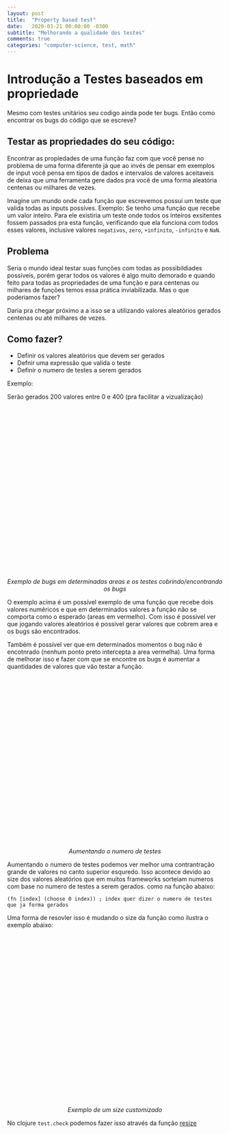 ```yaml
---
layout: post
title:  "Property based test"
date:	2020-03-21 00:00:00 -0300
subtitle: "Melhorando a qualidade dos testes"
comments: true
categories: "computer-science, test, math"
---
```


<style>
.center {
    margin: 0 auto;
 }   

.example-bugs {
    width: 400px;
    height: 400px;
}
</style>

<script>


let sketch = function(p) {
    function randomPosition(max) {
        return Math.random() * max * 2;
    }
    
    p.setup = function(){
        
        // Global vars
        p.createCanvas(400, 400)
    }

    p.draw = function(){
        p.strokeWeight(5)

        // Testes points
        p.background(220)
        p.stroke(p.color(60, 60, 60))

        for (let i = 0; i < 200; i++) {
            p.point(randomPosition(i), randomPosition(i))
        }

        // Bug
        p.strokeWeight(30)
        p.stroke(p.color(240, 40, 40, 200))  
        p.point(25, 123)

        p.strokeWeight(30)
        p.stroke(p.color(240, 40, 40, 200))
        p.point(175, 83)

        p.frameRate(1)
    }
}

new p5(sketch, 'test-bugs');
</script>

<script>
let sketchExamples = function(p) {

    function randomPosition(max) {
    return Math.random() * max * 0.4;
    }

    p.setup = function(){
        
        // Global vars
        p.createCanvas(400, 400)
    }

    p.draw = function(){
        p.strokeWeight(5)

        // Testes points
        p.background(220)
        p.stroke(p.color(60, 60, 60))

        for (let i = 0; i < 1000; i++) {
            p.point(randomPosition(i), randomPosition(i))
        }

        // Bug
        p.strokeWeight(30)
        p.stroke(p.color(240, 40, 40, 200))  
        p.point(25, 123)

        p.strokeWeight(30)
        p.stroke(p.color(240, 40, 40, 200))
        p.point(175, 83)

        p.frameRate(1)
    }
}

new p5(sketchExamples, 'test-bugs-n-examples');
</script>

<script>
let sketchCustomResize = function(p) {

    function randomPosition(i, max) {
        return Math.random() * max * 0.4;
    }

    p.setup = function(){
        
        // Global vars
        p.createCanvas(400, 400)
    }

    p.draw = function(){
        p.strokeWeight(5)

        // Testes points
        p.background(220)
        p.stroke(p.color(60, 60, 60))

        let max = 1000
        for (let i = 0; i < max; i++) {
            p.point(randomPosition(i, max), randomPosition(i, max))
        }

        // Bug
        p.strokeWeight(30)
        p.stroke(p.color(240, 40, 40, 200))  
        p.point(25, 123)

        p.strokeWeight(30)
        p.stroke(p.color(240, 40, 40, 200))
        p.point(175, 83)

        p.frameRate(1)
    }
}

new p5(sketchCustomResize, 'test-bugs-custom-resize');
</script>

# Introdução a Testes baseados em propriedade

Mesmo com testes unitários seu codigo ainda pode ter bugs. Então como encontrar os bugs do código que se escreve?

## Testar as propriedades do seu código:

Encontrar as propiedades de uma função faz com que você pense no problema de uma forma diferente já que ao invés de pensar em exemplos de input você pensa em tipos de dados e intervalos de valores aceitaveis de deixa que uma ferramenta gere dados pra você de uma forma aleatória centenas ou milhares de vezes. 

Imagine um mundo onde cada função que escrevemos possui um teste que valida todas as inputs possíves. Exemplo: Se tenho uma função que recebe um valor inteiro. Para ele existiria um teste onde todos os inteiros exsitentes fossem passados pra esta função, verificando que ela funciona com todos esses valores, inclusive valores `negativos`, `zero`, `+infinito`, `-infinito` e `NaN`.

## Problema

Seria o mundo ideal testar suas funções com todas as possibildiades possíveis, porém gerar todos os valores é algo muito demorado e quando feito para todas as propriedades de uma função e para centenas ou milhares de funções temos essa prática inviabilizada. Mas o que poderiamos fazer?

Daria pra chegar próximo a a isso se a utilizando valores aleatórios gerados centenas ou até milhares de vezes.


## Como fazer?

- Definir os valores aleatórios que devem ser gerados
- Defnir uma expressão que valida o teste
- Definir o numero de testes a serem gerados


Exemplo:

Serão gerados 200 valores entre 0 e 400 (pra facilitar a vizualização)

<div >
    <div id="test-bugs" class="example-bugs center"></div>
    <center>
        <i>Exemplo de bugs em determinadas areas e os testes cobrindo/encontrando os bugs</i>
    </center>
</div>

O exemplo acima é um possível exemplo de uma função que recebe dois valores numéricos e que em determinados valores a função não se comporta como o esperado (areas em vermelho). Com isso é possivel ver que jogando valores aleatórios é possivel gerar valores que cobrem area e os bugs são encontrados.

Também é possível ver que em determinados momentos o bug não é encotnrado (nenhum ponto preto intercepta a area vermelha). Uma forma de melhorar isso e fazer com que se encontre os bugs é aumentar a quantidades de valores que vão testar a função.

<div>
    <div id="test-bugs-n-examples" class="example-bugs center"></div>
    <center>
        <i class="center">Aumentando o numero de testes</i>
    </center>
</div>

Aumentando o numero de testes podemos ver melhor uma contrantração grande de valores no canto superior esquredo. Isso acontece devido ao size dos valores aleatórios que em muitos frameworks sorteiam numeros com base no numero de testes a serem gerados. como na função abaixo:

```
(fn [index] (choose 0 index)) ; index quer dizer o numero de testes que ja forma gerados
```

Uma forma de resovler isso é mudando o size da função como ilustra o exemplo abaixo:

<div class="center">
    <div id="test-bugs-custom-resize" class="example-bugs center"></div>
    <center>
        <i>Exemplo de um size customizado</i>
    </center>
</div>

No clojure `test.check` podemos fazer isso através da função [resize](https://github.com/clojure/test.check/blob/master/doc/growth-and-shrinking.md#genresize)
